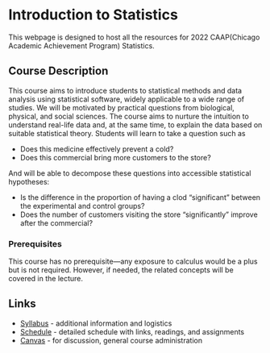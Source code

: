 # Introduction to Statistics

This webpage is designed to host all the resources for 2022 CAAP(Chicago Academic Achievement Program) Statistics. 

## Course Description

This course aims to introduce students to statistical methods and data analysis using statistical software, widely applicable to a wide range of studies. We will be motivated by practical questions from biological, physical, and social sciences. The course aims to nurture the intuition to understand real-life data and, at the same time, to explain the data based on suitable statistical theory. Students will learn to take a question such as
*	Does this medicine effectively prevent a cold?
* Does this commercial bring more customers to the store?

And will be able to decompose these questions into accessible statistical hypotheses:
* Is the difference in the proportion of having a clod “significant” between the experimental and control groups?
* Does the number of customers visiting the store “significantly” improve after the commercial?


### Prerequisites
This course has no prerequisite—any exposure to calculus would be a plus but is not required. However, if needed, the related concepts will be covered in the lecture.

## Links

* [Syllabus](syllabus.md) - additional information and logistics
* [Schedule](schedule.md) - detailed schedule with links, readings, and assignments
* [Canvas]() - for discussion, general course administration
